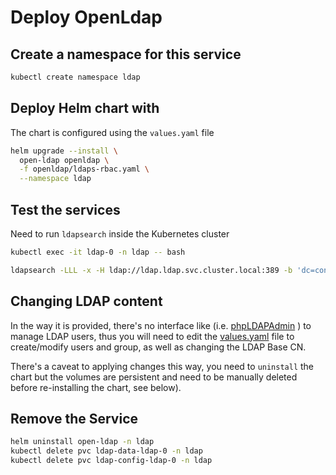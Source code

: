 # Deploy OpenLdap

## Create a namespace for this service

```bash
kubectl create namespace ldap
```

## Deploy Helm chart with

The chart is configured using the `values.yaml` file

```bash
helm upgrade --install \
  open-ldap openldap \
  -f openldap/ldaps-rbac.yaml \
  --namespace ldap
```

## Test the services

Need to run `ldapsearch` inside the Kubernetes cluster

```bash
kubectl exec -it ldap-0 -n ldap -- bash

ldapsearch -LLL -x -H ldap://ldap.ldap.svc.cluster.local:389 -b 'dc=confluent,dc=acme,dc=com' -D "cn=mds,dc=confluent,dc=acme,dc=com" -w 'Developer!'

```

## Changing LDAP content

In the way it is provided, there's no interface like (i.e. [phpLDAPAdmin](http://phpldapadmin.sourceforge.net/wiki/index.php/Main_Page) ) to manage LDAP users, thus you will need to edit the [values.yaml](openldap/values.yaml) file to create/modify users and group, as well as changing the LDAP Base CN.

There's a caveat to applying changes this way, you need to `uninstall` the chart but the volumes are persistent and need to be manually deleted before re-installing the chart, see below).

## Remove the Service

```bash
helm uninstall open-ldap -n ldap
kubectl delete pvc ldap-data-ldap-0 -n ldap
kubectl delete pvc ldap-config-ldap-0 -n ldap
```
